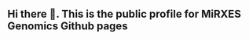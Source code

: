 ## Hi there 👋. This is the public profile for MiRXES Genomics Github pages

<!--

**Here are some ideas to get you started:**

🙋‍♀️ Hi!
🌈 Contribution guidelines - TBA
👩‍💻 Useful resources - TBA
🍿 Fun facts - TBA
🧙 Placeholder
-->
